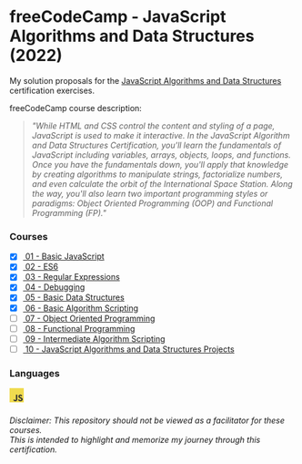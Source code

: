 # freeCodeCamp - JavaScript Algorithms and Data Structures (2022)

My solution proposals for
the [JavaScript Algorithms and Data Structures](https://www.freecodecamp.org/learn/javascript-algorithms-and-data-structures/)
certification exercises.

freeCodeCamp course description:
> *"While HTML and CSS control the content and styling of a page, JavaScript is used to make it interactive. In the JavaScript Algorithm and Data Structures Certification, you'll learn the fundamentals of JavaScript including variables, arrays, objects, loops, and functions. Once you have the fundamentals down, you'll apply that knowledge by creating algorithms to manipulate strings, factorialize numbers, and even calculate the orbit of the International Space Station. Along the way, you'll also learn two important programming styles or paradigms: Object Oriented Programming (OOP) and Functional Programming (FP)."*

### Courses

- [X] [ 01 - Basic JavaScript](/01-basic-javascript/README.md)
- [X] [ 02 - ES6](/02-es6/README.md)
- [X] [ 03 - Regular Expressions](03-regular-expressions/README.md)
- [X] [ 04 - Debugging](/04-debugging/README.md)
- [X] [ 05 - Basic Data Structures](/05-basic-data-structures/README.md)
- [X] [ 06 - Basic Algorithm Scripting](06-basic-algorithm-scripting/README.md)
- [ ] [ 07 - Object Oriented Programming](/07-object-oriented-programming/README.md)
- [ ] [ 08 - Functional Programming]()
- [ ] [ 09 - Intermediate Algorithm Scripting]()
- [ ] [ 10 - JavaScript Algorithms and Data Structures Projects]()

### Languages

<img src="https://raw.githubusercontent.com/github/explore/80688e429a7d4ef2fca1e82350fe8e3517d3494d/topics/javascript/javascript.png" width="25" alt="javascript"/>

###### Disclaimer: This repository should not be viewed as a facilitator for these courses. <br> This is intended to highlight and memorize my journey through this certification.
